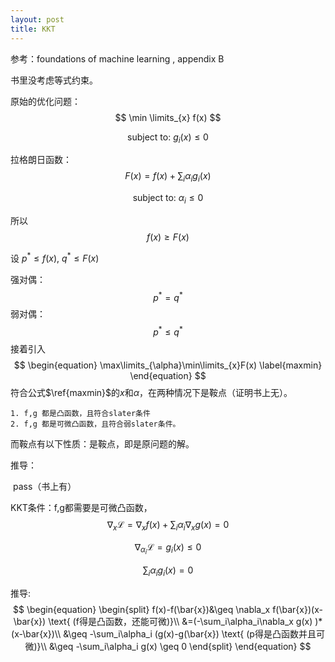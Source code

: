```yaml
---
layout: post
title: KKT
---
```


参考：foundations of machine learning , appendix B

书里没考虑等式约束。

原始的优化问题：
$$
\min \limits_{x} f(x)
$$

$$
\text{subject to: } g_i(x)\leq0
$$



拉格朗日函数：
$$
F(x) = f(x)+\sum_{i}\alpha_i g_i(x)
$$

$$
\text{subject to:  }\alpha_i \leq 0
$$

所以
$$
f(x) \geq F(x)
$$

设 $p^*\leq f(x)$, $q^*\leq F(x)$

强对偶：
$$
p^*=q^*
$$
弱对偶：
$$
p^*\leq q^*
$$
接着引入
$$
\begin{equation}
\max\limits_{\alpha}\min\limits_{x}F(x)  \label{maxmin}
\end{equation}
$$
符合公式$\ref{maxmin}$的$x$和$\alpha$，在两种情况下是鞍点（证明书上无）。

	1. f,g 都是凸函数，且符合slater条件
	2. f,g 都是可微凸函数，且符合弱slater条件。

而鞍点有以下性质：是鞍点，即是原问题的解。

推导：

​	pass（书上有）



KKT条件：f,g都需要是可微凸函数，
$$
\nabla_x \mathcal{L} =  \nabla_x f(x)+\sum_i\alpha_i\nabla_x g(x) = 0
$$

$$
\nabla_{\alpha_i}  \mathcal{L} = g_i(x) \leq 0
$$

$$
\sum_i \alpha_i g_i(x)=0
$$

推导:
$$
\begin{equation}
\begin{split}
f(x)-f(\bar{x})&\geq \nabla_x f(\bar{x})(x-\bar{x}) \text{    (f得是凸函数，还能可微)}\\  
&=(-\sum_i\alpha_i\nabla_x g(x) )*(x-\bar{x})\\   
&\geq -\sum_i\alpha_i (g(x)-g(\bar{x}) \text{ (p得是凸函数并且可微)}\\     
&\geq -\sum_i\alpha_i g(x) \geq 0
\end{split}
\end{equation}
$$

